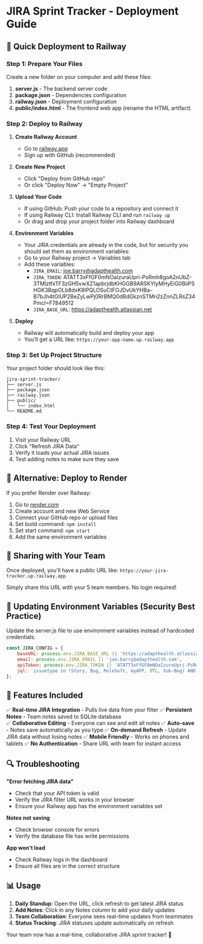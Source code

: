# JIRA Sprint Tracker - Deployment Guide

## 🚀 Quick Deployment to Railway

### Step 1: Prepare Your Files

Create a new folder on your computer and add these files:

1. **server.js** - The backend server code
2. **package.json** - Dependencies configuration  
3. **railway.json** - Deployment configuration
4. **public/index.html** - The frontend web app (rename the HTML artifact)

### Step 2: Deploy to Railway

1. **Create Railway Account**
   - Go to [railway.app](https://railway.app)
   - Sign up with GitHub (recommended)

2. **Create New Project**
   - Click "Deploy from GitHub repo"
   - Or click "Deploy Now" → "Empty Project"

3. **Upload Your Code**
   - If using GitHub: Push your code to a repository and connect it
   - If using Railway CLI: Install Railway CLI and run `railway up`
   - Or drag and drop your project folder into Railway dashboard

4. **Environment Variables**
   - Your JIRA credentials are already in the code, but for security you should set them as environment variables:
   - Go to your Railway project → Variables tab
   - Add these variables:
     - `JIRA_EMAIL`: joe.barry@adapthealth.com
     - `JIRA_TOKEN`: ATATT3xFfGF0mNOaIzuraUpri-PsRmh8goA2nUbZ-3TMlztfxTF3zGH5vwXZ1apbrjdbKHGGB9ARSKYlyMHyEiG0BiiPSHGK3BqpOLb8dxK8lPQLOSuCtFOJDvUkYHBa-B7bJh4tGIUP2BeZyLwPj0RrBMQ0dBdGkznSTMn2zZnnZLRsZ34PmcI=F7849512
     - `JIRA_BASE_URL`: https://adapthealth.atlassian.net

5. **Deploy**
   - Railway will automatically build and deploy your app
   - You'll get a URL like: `https://your-app-name.up.railway.app`

### Step 3: Set Up Project Structure

Your project folder should look like this:
```
jira-sprint-tracker/
├── server.js
├── package.json
├── railway.json
├── public/
│   └── index.html
└── README.md
```

### Step 4: Test Your Deployment

1. Visit your Railway URL
2. Click "Refresh JIRA Data" 
3. Verify it loads your actual JIRA issues
4. Test adding notes to make sure they save

## 🔧 Alternative: Deploy to Render

If you prefer Render over Railway:

1. Go to [render.com](https://render.com)
2. Create account and new Web Service
3. Connect your GitHub repo or upload files
4. Set build command: `npm install`
5. Set start command: `npm start`
6. Add the same environment variables

## 📱 Sharing with Your Team

Once deployed, you'll have a public URL like:
`https://your-jira-tracker.up.railway.app`

Simply share this URL with your 5 team members. No login required!

## 🔧 Updating Environment Variables (Security Best Practice)

Update the server.js file to use environment variables instead of hardcoded credentials:

```javascript
const JIRA_CONFIG = {
    baseURL: process.env.JIRA_BASE_URL || 'https://adapthealth.atlassian.net',
    email: process.env.JIRA_EMAIL || 'joe.barry@adapthealth.com',
    apiToken: process.env.JIRA_TOKEN || 'ATATT3xFfGF0mNOaIzuraUpri-PsRmh8goA2nUbZ-3TMlztfxTF3zGH5vwXZ1apbrjdbKHGGB9ARSKYlyMHyEiG0BiiPSHGK3BqpOLb8dxK8lPQLOSuCtFOJDvUkYHBa-B7bJh4tGIUP2BeZyLwPj0RrBMQ0dBdGkznSTMn2zZnnZLRsZ34PmcI=F7849512',
    jql: `issuetype in (Story, Bug, MuleSoft, myAPP, OTL, Sub-Bug) AND sprint in openSprints() AND project in (ORW, RDCA, myAPP, OTL, "AppDev - Run Work", "Update Patient", "Digital Intake Form", "Billing edit - Run Work ", "Inventory Dashboard", "CarePort Intake", EligibilityMatrix) AND project = PPDV ORDER BY project`
};
```

## 🎯 Features Included

✅ **Real-time JIRA Integration** - Pulls live data from your filter
✅ **Persistent Notes** - Team notes saved to SQLite database  
✅ **Collaborative Editing** - Everyone can see and edit all notes
✅ **Auto-save** - Notes save automatically as you type
✅ **On-demand Refresh** - Update JIRA data without losing notes
✅ **Mobile Friendly** - Works on phones and tablets
✅ **No Authentication** - Share URL with team for instant access

## 🔍 Troubleshooting

**"Error fetching JIRA data"**
- Check that your API token is valid
- Verify the JIRA filter URL works in your browser
- Ensure your Railway app has the environment variables set

**Notes not saving**
- Check browser console for errors  
- Verify the database file has write permissions

**App won't load**
- Check Railway logs in the dashboard
- Ensure all files are in the correct structure

## 📊 Usage

1. **Daily Standup**: Open the URL, click refresh to get latest JIRA status
2. **Add Notes**: Click in any Notes column to add your daily updates
3. **Team Collaboration**: Everyone sees real-time updates from teammates
4. **Status Tracking**: JIRA statuses update automatically on refresh

Your team now has a real-time, collaborative JIRA sprint tracker! 🎉